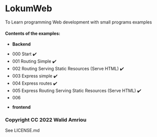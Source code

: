 # LokumWeb
To Learn programming Web development with small programs examples

#### Contents of the examples:

* __Backend__  
- 000 Start :heavy_check_mark:	    
- 001 Routing Simple :heavy_check_mark: 
- 002 Routing Serving Static Resources (Serve HTML) :heavy_check_mark:
- 003 Express simple :heavy_check_mark:
- 004 Express routes :heavy_check_mark:
- 005 Express Routing Serving Static Resources (Serve HTML) :heavy_check_mark:
- 006
* __frontend__  

### Copyright CC 2022 Walid Amriou
See LICENSE.md 

